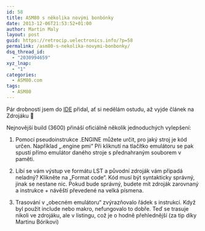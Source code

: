 ```yaml
---
id: 58
title: ASM80 s několika novými bonbónky
date: 2013-12-06T21:53:52+01:00
author: Martin Maly
layout: post
guid: https://retrocip.uelectronics.info/?p=58
permalink: /asm80-s-nekolika-novymi-bonbonky/
dsq_thread_id:
  - "2030994659"
xyz_lnap:
  - "1"
categories:
  - ASM80.com
tags:
  - ASM80
---
```

Pár drobností jsem do [IDE](https://www.asm80.com) přidal, ať si nedělám ostudu, až vyjde článek na Zdrojáku 🙂

<!--more-->

Nejnovější build (3600) přináší oficiálně několik jednoduchých vylepšení:

1. Pomocí pseudoinstrukce .ENGINE můžete určit, pro jaký stroj je kód určen. Například &#8222;.engine pmi&#8220; Při kliknutí na tlačítko emulátoru se pak spustí přímo emulátor daného stroje s přednahraným souborem v paměti.

2. Líbí se vám výstup ve formátu LST a původní zdroják vám připadá neladný? Klikněte na &#8222;Format code&#8220;. Kód musí být syntakticky správný, jinak se nestane nic. Pokud bude správný, budete mít zdroják zarovnaný a instrukce + návěští převedené na velká písmena.

3. Trasování v &#8222;obecném emulátoru&#8220; zvýrazňovalo řádek s instrukcí. Když byl použit include nebo makro, nefungovalo to dobře. Teď se trasuje nikoli ve zdrojáku, ale v listingu, což je o hodně přehlednější (za tip díky Martinu Bórikovi)